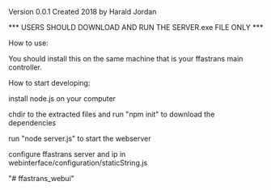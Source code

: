 Version 0.0.1 Created 2018 by Harald Jordan

*** USERS SHOULD DOWNLOAD AND RUN THE SERVER.exe FILE ONLY ***


How to use: 

You should install this on the same machine that is your ffastrans main controller.


How to start developing: 

install node.js on your computer

chdir to the extracted files and run "npm init" to download the dependencies

run "node server.js" to start the webserver


configure ffastrans server and ip in webinterface/configuration/staticString.js

"# ffastrans_webui" 
